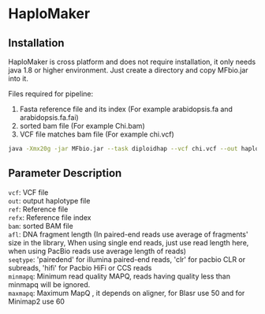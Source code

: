 # HaploMaker

## Installation

HaploMaker is cross platform and does not require installation, it only needs java 1.8 or higher environment. Just create a directory and copy MFbio.jar into it.

Files required for pipeline:
1) Fasta reference file and its index (For example arabidopsis.fa and arabidopsis.fa.fai)
2) sorted bam file (For example Chi.bam)
3) VCF file matches bam file (For example chi.vcf)

```bash
java -Xmx20g -jar MFbio.jar --task diploidhap --vcf chi.vcf --out haplotypes.hap --afl 400 --seqtype pairedend --minmapq 10 --maxmapq 50 --ref arabidopsis.fa --refx arabidopsis.fa.fai --bam Chi.bam > out.log
```

## Parameter Description

`vcf`: VCF file</br>
`out`: output haplotype file</br>
`ref`: Reference file</br>
`refx`: Reference file index</br> 
`bam`: sorted BAM file</br>
`afl`: DNA fragment length (In paired-end reads use average of fragments' size in the library, When using single end reads, just use read length here, when using PacBio reads use average length of reads)</br>
`seqtype`: 'pairedend' for illumina paired-end reads, 'clr' for pacbio CLR or subreads, 'hifi' for Pacbio HiFi or CCS reads</br>
`minmapq`: Minimum read quality MAPQ, reads having quality less than minmapq will be ignored.</br>
`maxmapq`: Maximum MapQ , it depends on aligner, for Blasr use 50 and for Minimap2 use 60</br>


